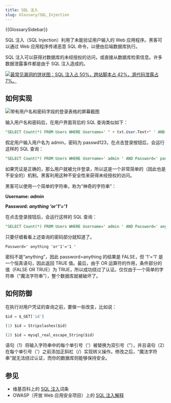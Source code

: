 ```yaml
---
title: SQL 注入
slug: Glossary/SQL_Injection
---
```


{{GlossarySidebar}}

SQL 注入（SQL Injection）利用了未能验证用户输入的 Web 应用程序。黑客可以通过 Web 应用程序传递恶意 SQL 命令，以便由后端数据库执行。

SQL 注入可以获得对数据库的未经授权的访问，或直接从数据库检索信息。许多数据泄露事件都是由于 SQL 注入造成的。

[![最常见漏洞的饼状图：SQL 注入占 50%，跨站脚本占 42%，源代码泄露占 7%。](sql_inj_xss.gif)](https://cdn.acunetix.com/wp_content/uploads/2010/09/sql_inj_xss.gif)

## 如何实现

![带有用户名和密码字段的登录表格的屏幕截图](updates_loginscreen.png)

输入用户名和密码后，在用户界面背后的 SQL 查询类似如下：

```sql
"SELECT Count(*) FROM Users WHERE Username=' " + txt.User.Text+" ' AND Password=' "+ txt.Password.Text+" ' ";
```

假定用户输入用户名为 admin，密码为 passwd123，在点击登录按钮后，会运行这样的 SQL 查询：

```sql
"SELECT Count(*) FROM Users WHERE Username=' admin ' AND Password=' passwd123 ' ";
```

如果凭证是正确的，那么用户就被允许登录，所以这是一个非常简单的（因此也是不安全的）机制。黑客利用这种不安全性来获得未经授权的访问。

黑客可以使用一个简单的字符串，称为“神奇的字符串”：

**Username: _admin_**

**Password: _anything 'or'1'='1_**

在点击登录按钮后，会运行这样的 SQL 查询：

```sql
"SELECT Count(*) FROM Users WHERE Username=' admin ' AND Password=' anything 'or'1'='1 ' ";
```

只要仔细看看上述查询的密码部分就知道了。

```plain
Password=' anything 'or'1'='1 '
```

密码不是“anything”，因此 password=anything 的结果是 FALSE，但 '1'='1' 是一个恒真语句，因此返回 TRUE 值。最后，由于 OR 运算符的作用，条件部分的值（FALSE OR TRUE）为 TRUE，所以成功绕过了认证。仅仅由于一个简单的字符串（“魔法字符串”），整个数据库就被破坏了。

## 如何防御

在执行对用户凭证的查询之前，要做一些改变，比如说：

```sql
$id = $_GET['id']

(1) $id = Stripslashes($id)

(2) $id = mysql_real_escape_String($id)
```

语句（1）将输入字符串中的每个单引号（'）被替换为双引号（"），并且语句（2）在每个单引号（'）之前添加正斜杠（/）实现转义操作。修改之后，“魔法字符串”就无法绕过认证，而你的数据库则能够保持安全。

## 参见

- 维基百科上的 [SQL 注入](https://zh.wikipedia.org/zh-cn/SQL注入)词条
- OWASP（开放 Web 应用安全项目）上的 [SQL 注入解释](https://owasp.org/www-community/attacks/SQL_Injection)
